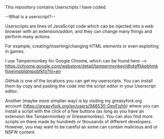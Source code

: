 This repository contains Userscripts I have coded. 

--What is a userscript?--

Userscripts are lines of JavaScript code which can be injected into a web browser with an extension/addon, and they can change many things and perform many actions. 

For example, creating/inserting/changing HTML elements or even exploiting in games.
 
I use Tampermonkey for Google Chrome, which can be found here --> https://chrome.google.com/webstore/detail/tampermonkey/dhdgffkkebhmkfjojejmpbldmpobfkfo?hl=en
 
GitHub is one of the locations you can get my userscripts. You can install them by copy and pasting the code into the script editor in your Userscript editor.
 
Another (maybe more simplier way) is by visiting my greasyfork.org account (https://greasyfork.org/en/users/946530-DevFishh) where you can install a script with the click of a few buttons (as long as you have an extension like Tampermonkey or Greasemonkey). You can also find more scripts on there made by hundreds or thousands of different developers. However, you may want to be careful as some can contain malicious and or NSFW content.
